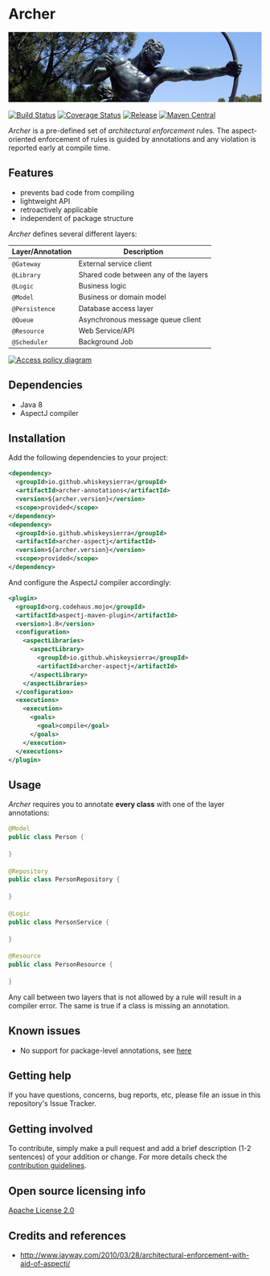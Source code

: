 # Archer

[![Archer](docs/archer.jpg)](https://pixabay.com/en/archer-bronze-sta-statue-arrow-772979/) 

[![Build Status](https://img.shields.io/travis/whiskeysierra/archer.svg)](https://travis-ci.org/whiskeysierra/archer)
[![Coverage Status](https://img.shields.io/coveralls/whiskeysierra/archer.svg)](https://coveralls.io/r/whiskeysierra/archer)
[![Release](https://img.shields.io/github/release/whiskeysierra/archer.svg)](https://github.com/zalando/whiskeysierra/archer)
[![Maven Central](https://img.shields.io/maven-central/v/io.github.whiskeysierra/archer.svg)](https://maven-badges.herokuapp.com/maven-central/io.github.whiskeysierra/archer)

*Archer* is a pre-defined set of *architectural enforcement* rules. The aspect-oriented enforcement of rules is guided
by annotations and any violation is reported early at compile time. 

## Features

- prevents bad code from compiling
- lightweight API
- retroactively applicable
- independent of package structure

*Archer* defines several different layers:

| Layer/Annotation | Description                           |
|------------------|---------------------------------------|
| `@Gateway`       | External service client               |
| `@Library`       | Shared code between any of the layers |
| `@Logic`         | Business logic                        |
| `@Model`         | Business or domain model              |
| `@Persistence`   | Database access layer                 |
| `@Queue`         | Asynchronous message queue client     |
| `@Resource`      | Web Service/API                       |
| `@Scheduler`     | Background Job                        |

[![Access policy diagram](https://docs.google.com/drawings/d/1bGUg6tv4zDea3-akWn33ky5NoAOf4988peUxEZGYKd8/pub?w=600)](https://docs.google.com/drawings/d/1bGUg6tv4zDea3-akWn33ky5NoAOf4988peUxEZGYKd8/pub?w=888&h=772)

## Dependencies

- Java 8
- AspectJ compiler

## Installation

Add the following dependencies to your project:

```xml
<dependency>
  <groupId>io.github.whiskeysierra</groupId>
  <artifactId>archer-annotations</artifactId>
  <version>${archer.version}</version>
  <scope>provided</scope>
</dependency>
<dependency>
  <groupId>io.github.whiskeysierra</groupId>
  <artifactId>archer-aspectj</artifactId>
  <version>${archer.version}</version>
  <scope>provided</scope>
</dependency>
```

And configure the AspectJ compiler accordingly:

```xml
<plugin>
  <groupId>org.codehaus.mojo</groupId>
  <artifactId>aspectj-maven-plugin</artifactId>
  <version>1.8</version>
  <configuration>
    <aspectLibraries>
      <aspectLibrary>
        <groupId>io.github.whiskeysierra</groupId>
        <artifactId>archer-aspectj</artifactId>
      </aspectLibrary>
    </aspectLibraries>
  </configuration>
  <executions>
    <execution>
      <goals>
        <goal>compile</goal>
      </goals>
    </execution>
  </executions>
</plugin>
```

## Usage

*Archer* requires you to annotate **every class** with one of the layer annotations:

```java
@Model
public class Person {

}

@Repository
public class PersonRepository {

}

@Logic
public class PersonService {

}

@Resource
public class PersonResource {

}
```

Any call between two layers that is not allowed by a rule will result in a compiler error. The same is true if a class
is missing an annotation. 

## Known issues

- No support for package-level annotations, see [here](https://eclipse.org/aspectj/doc/next/adk15notebook/annotations-pointcuts-and-advice.html#package-and-parameter-annotations)

## Getting help

If you have questions, concerns, bug reports, etc, please file an issue in this repository's Issue Tracker.

## Getting involved

To contribute, simply make a pull request and add a brief description (1-2 sentences) of your addition or change. For
more details check the [contribution guidelines](CONTRIBUTING.md).

## Open source licensing info

[Apache License 2.0](LICENSE)

## Credits and references

- http://www.jayway.com/2010/03/28/architectural-enforcement-with-aid-of-aspectj/
